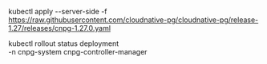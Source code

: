 kubectl apply --server-side -f \
  https://raw.githubusercontent.com/cloudnative-pg/cloudnative-pg/release-1.27/releases/cnpg-1.27.0.yaml

kubectl rollout status deployment \
  -n cnpg-system cnpg-controller-manager